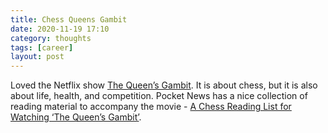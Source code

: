 ```yaml
---
title: Chess Queens Gambit 
date: 2020-11-19 17:10
category: thoughts 
tags: [career]
layout: post
---
```


Loved the Netflix show <a  target="_blank" href="https://www.netflix.com/title/80234304">The Queen’s Gambit</a>. It is about chess, but it is also about life, health, and competition. Pocket News has a nice collection of reading material to accompany the movie - <a  target="_blank" href="https://getpocket.com/explore/item/the-queen-s-gambit-reading-list">A Chess Reading List for Watching ‘The Queen’s Gambit’</a>. 

